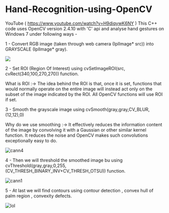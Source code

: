 # Hand-Recognition-using-OpenCV
YouTube ( https://www.youtube.com/watch?v=H9diqywK6NY )
This C++ code uses OpenCV version 2.4.10 with 'C' api and analyse hand gestures on Windows 7 under following ways -

1 - Convert RGB image (taken through web camera (IplImage* src)) into GRAYSCALE (IplImage* gray).

![](https://cloud.githubusercontent.com/assets/9850882/12191826/175c214c-b5ff-11e5-8053-1a9b025de1bd.JPG)

2 - Set ROI (Region Of Interest) using cvSetImageROI(src, cvRect(340,100,270,270)) function.
  
  What is ROI :->
  The idea behind the ROI is that, once it is set, functions that would normally operate on the entire image will instead act only on the subset of the image  indicated by the ROI. All OpenCV functions will use ROI if set.

3 - Smooth the grayscale image using cvSmooth(gray,gray,CV_BLUR,(12,12),0)
  
  Why do we use smoothing :->
  It effectively reduces the information content of the image by convolving it with a Gaussian or other similar kernel function. It reduces the noise and OpenCV  makes such convolutions exceptionally easy to do.
  
![cann4](https://cloud.githubusercontent.com/assets/9850882/12191827/1941861e-b5ff-11e5-9a06-5182a3c4a990.JPG)

4 - Then we will threshold the smoothed image bu using cvThreshold(gray,gray,0,255,(CV_THRESH_BINARY_INV+CV_THRESH_OTSU)) function.

![cann1](https://cloud.githubusercontent.com/assets/9850882/12191825/117deab2-b5ff-11e5-9a7d-3620092ce69d.JPG)

5 - At last we will find contours using contour detection , convex hull of palm region , convexity defects.

![lol](https://cloud.githubusercontent.com/assets/9850882/12191828/1b69e756-b5ff-11e5-93b4-255f8c831d89.JPG)
